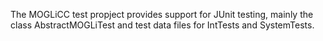 The MOGLiCC test propject provides support for JUnit testing, mainly the class AbstractMOGLiTest and test data files for IntTests and SystemTests.